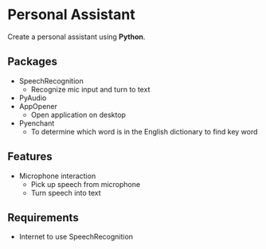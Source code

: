 # Personal Assistant

Create a personal assistant using **Python**.

## Packages

- SpeechRecognition
  - Recognize mic input and turn to text
- PyAudio
- AppOpener
  - Open application on desktop
- Pyenchant
  - To determine which word is in the English dictionary to find key word

## Features

- Microphone interaction
  - Pick up speech from microphone
  - Turn speech into text

## Requirements

- Internet to use SpeechRecognition